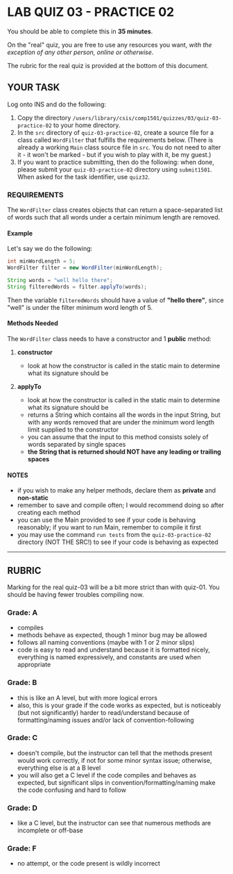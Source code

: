 # LAB QUIZ 03 - PRACTICE 02

You should be able to complete this in **35 minutes**.

On the "real" quiz, you are free to use any resources you want, _with the exception of any other person, online or otherwise_.

The rubric for the real quiz is provided at the bottom of this document.

## YOUR TASK

Log onto INS and do the following:

1. Copy the directory `/users/library/csis/comp1501/quizzes/03/quiz-03-practice-02` to your home directory.
1. In the `src` directory of `quiz-03-practice-02`, create a source file for a class called `WordFilter` that fulfills the requirements below. (There is already a working `Main` class source file in `src`. You do not need to alter it - it won't be marked - but if you wish to play with it, be my guest.)
1. If you want to practice submitting, then do the following: when done, please submit your `quiz-03-practice-02` directory using `submit1501`. When asked for the task identifier, use `quiz32`.

### REQUIREMENTS

The `WordFilter` class creates objects that can return a space-separated list of words such that all words under a certain minimum length are removed.

#### Example

Let's say we do the following:

```java
int minWordLength = 5;
WordFilter filter = new WordFilter(minWordLength);

String words = "well hello there";
String filteredWords = filter.applyTo(words);
```

Then the variable `filteredWords` should have a value of **"hello there"**, since "well" is under the filter minimum word length of 5. 

#### Methods Needed

The `WordFilter` class needs to have a constructor and 1 **public** method:

1. **constructor**

   - look at how the constructor is called in the static main to determine what its signature should be

1. **applyTo**

   - look at how the constructor is called in the static main to determine what its signature should be
   - returns a String which contains all the words in the input String, but with any words removed that are under the minimum word length limit supplied to the constructor
   - you can assume that the input to this method consists solely of words separated by single spaces
   - **the String that is returned should NOT have any leading or trailing spaces**

#### NOTES

- if you wish to make any helper methods, declare them as **private** and **non-static**
- remember to save and compile often; I would recommend doing so after creating each method
- you can use the Main provided to see if your code is behaving reasonably; if you want to run Main, remember to compile it first
- you may use the command `run tests` from the `quiz-03-practice-02` directory (NOT THE SRC!) to see if your code is behaving as expected

---

## RUBRIC

Marking for the real quiz-03 will be a bit more strict than with quiz-01. You should be having fewer troubles compiling now.

### Grade: A

- compiles
- methods behave as expected, though 1 minor bug may be allowed
- follows all naming conventions (maybe with 1 or 2 minor slips)
- code is easy to read and understand because it is formatted nicely, everything is named expressively, and constants are used when appropriate

### Grade: B

- this is like an A level, but with more logical errors
- also, this is your grade if the code works as expected, but is noticeably (but not significantly) harder to read/understand because of formatting/naming issues and/or lack of convention-following

### Grade: C

- doesn't compile, but the instructor can tell that the methods present would work correctly, if not for some minor syntax issue; otherwise, everything else is at a B level
- you will also get a C level if the code compiles and behaves as expected, but significant slips in convention/formatting/naming make the code confusing and hard to follow

### Grade: D

- like a C level, but the instructor can see that numerous methods are incomplete or off-base

### Grade: F

- no attempt, or the code present is wildly incorrect
